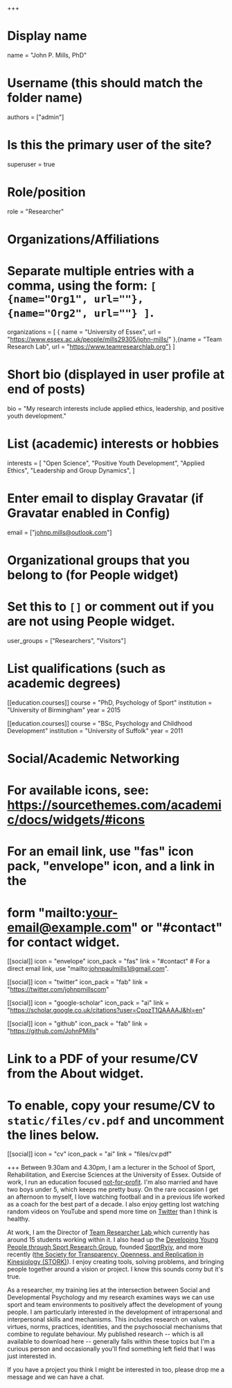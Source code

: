 +++
# Display name
name = "John P. Mills, PhD"

# Username (this should match the folder name)
authors = ["admin"]

# Is this the primary user of the site?
superuser = true

# Role/position
role = "Researcher"

# Organizations/Affiliations
#   Separate multiple entries with a comma, using the form: `[ {name="Org1", url=""}, {name="Org2", url=""} ]`.
organizations = [ { name = "University of Essex", url = "https://www.essex.ac.uk/people/mills29305/john-mills/" },{name = "Team Research Lab", url = "https://www.teamresearchlab.org"} ]

# Short bio (displayed in user profile at end of posts)
bio = "My research interests include applied ethics, leadership, and positive youth development."

# List (academic) interests or hobbies
interests = [
  "Open Science",
  "Positive Youth Development",
  "Applied Ethics",
  "Leadership and Group Dynamics",
]

# Enter email to display Gravatar (if Gravatar enabled in Config)
email = ["johnp.mills@outlook.com"]


# Organizational groups that you belong to (for People widget)
#   Set this to `[]` or comment out if you are not using People widget.
user_groups = ["Researchers", "Visitors"]

# List qualifications (such as academic degrees)
[[education.courses]]
  course = "PhD, Psychology of Sport"
  institution = "University of Birmingham"
  year = 2015

[[education.courses]]
  course = "BSc, Psychology and Childhood Development"
  institution = "University of Suffolk"
  year = 2011

# Social/Academic Networking
# For available icons, see: https://sourcethemes.com/academic/docs/widgets/#icons
#   For an email link, use "fas" icon pack, "envelope" icon, and a link in the
#   form "mailto:your-email@example.com" or "#contact" for contact widget.

[[social]]
  icon = "envelope"
  icon_pack = "fas"
  link = "#contact"  # For a direct email link, use "mailto:johnpaulmills1@gmail.com".

[[social]]
  icon = "twitter"
  icon_pack = "fab"
  link = "https://twitter.com/johnpmillscom"

[[social]]
  icon = "google-scholar"
  icon_pack = "ai"
  link = "https://scholar.google.co.uk/citations?user=CpozT1QAAAAJ&hl=en"

[[social]]
  icon = "github"
  icon_pack = "fab"
  link = "https://github.com/JohnPMills"

# Link to a PDF of your resume/CV from the About widget.
# To enable, copy your resume/CV to `static/files/cv.pdf` and uncomment the lines below.
[[social]]
  icon = "cv"
  icon_pack = "ai"
  link = "files/cv.pdf"

+++
Between 9.30am and 4.30pm, I am a lecturer in the School of Sport, Rehabilitation, and Exercise Sciences at the University of Essex. Outside of work, I run an education focused <a href="https://awfullygood.org">not-for-profit</a>. I'm also married and have two boys under 5, which keeps me pretty busy. On the rare occasion I get an afternoon to myself, I love watching football and in a previous life worked as a coach for the best part of a decade. I also enjoy getting lost watching random videos on YouTube and spend more time on <a href="https://twitter.com/johnpmillscom">Twitter</a> than I think is healthy. 

At work, I am the Director of <a href="https://teamresearchlab.org">Team Researcher Lab </a> which currently has around 15 students working within it. I also head up the <a href="https://www.essex.ac.uk/departments/sport-rehabilitation-and-exercise-sciences/research/development-of-young-people-through-sport">Developing Young People through Sport Research Group</a>, founded <a href="https://osf.io/preprints/sportrxiv">SportRχiv</a>, and more recently (<a href="https://www.storkinesiology.org">the Society for Transparency, Openness, and Replication in Kinesiology (STORK)</a>). I enjoy creating tools, solving problems, and bringing people together around a vision or project. I know this sounds corny but it's true. 

As a researcher, my training lies at the intersection between Social and Developmental Psychology and my research examines ways we can use sport and team environments to positively affect the development of young people. I am particularly interested in the development of intrapersonal and interpersonal skills and mechanisms. This includes research on values, virtues, norms, practices, identities, and the psychosocial mechanisms that combine to regulate behaviour. My published research -- which is all available to download here -- generally falls within these topics but I'm a curious person and occasionally you'll find something left field that I was just interested in. 

If you have a project you think I might be interested in too, please drop me a message and we can have a chat. 


